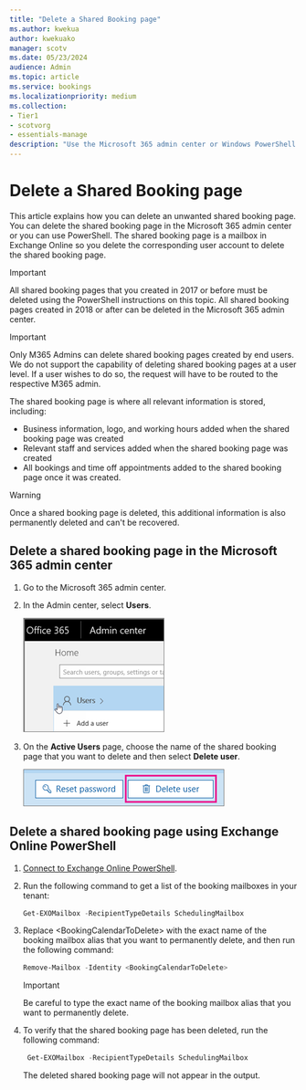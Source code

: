 ```yaml
---
title: "Delete a Shared Booking page"
ms.author: kwekua
author: kwekuako
manager: scotv
ms.date: 05/23/2024
audience: Admin
ms.topic: article
ms.service: bookings
ms.localizationpriority: medium
ms.collection:
- Tier1
- scotvorg
- essentials-manage
description: "Use the Microsoft 365 admin center or Windows PowerShell to delete Bookings calendars."
---
```


# Delete a Shared Booking page

This article explains how you can delete an unwanted shared booking page. You can delete the shared booking page in the Microsoft 365 admin center or you can use PowerShell. The shared booking page is a mailbox in Exchange Online so you delete the corresponding user account to delete the shared booking page.

> [!IMPORTANT]
> All shared booking pages that you created in 2017 or before must be deleted using the PowerShell instructions on this topic. All shared booking pages created in 2018 or after can be deleted in the Microsoft 365 admin center.

> [!IMPORTANT]
> Only M365 Admins can delete shared booking pages created by end users. We do not support the capability of deleting shared booking pages at a user level. If a user wishes to do so, the request will have to be routed to the respective M365 admin.

The shared booking page is where all relevant information is stored, including:

- Business information, logo, and working hours added when the shared booking page was created
- Relevant staff and services added when the shared booking page was created
- All bookings and time off appointments added to the shared booking page once it was created.

> [!WARNING]
> Once a shared booking page is deleted, this additional information is also permanently deleted and can't be recovered.

## Delete a shared booking page in the Microsoft 365 admin center

1. Go to the Microsoft 365 admin center.

1. In the Admin center, select **Users**.

   ![Image of Users UI in Microsoft 365 admin center.](../media/bookings-admin-center-users.png)

1. On the **Active Users** page, choose the name of the shared booking page that you want to delete and then select **Delete user**.

   ![Image of Delete User UI in Microsoft 365 admin center.](../media/bookings-delete-user.png)

## Delete a shared booking page using Exchange Online PowerShell

1. [Connect to Exchange Online PowerShell](/powershell/exchange/connect-to-exchange-online-powershell).

2. Run the following command to get a list of the booking mailboxes in your tenant:

   ```powershell
   Get-EXOMailbox -RecipientTypeDetails SchedulingMailbox
   ```

3. Replace \<BookingCalendarToDelete\> with the exact name of the booking mailbox alias that you want to permanently delete, and then run the following command:

   ```powershell
   Remove-Mailbox -Identity <BookingCalendarToDelete>
   ```

   > [!IMPORTANT]
   > Be careful to type the exact name of the booking mailbox alias that you want to permanently delete.

4. To verify that the shared booking page has been deleted, run the following command:

   ```powershell
    Get-EXOMailbox -RecipientTypeDetails SchedulingMailbox
   ```

   The deleted shared booking page will not appear in the output.
